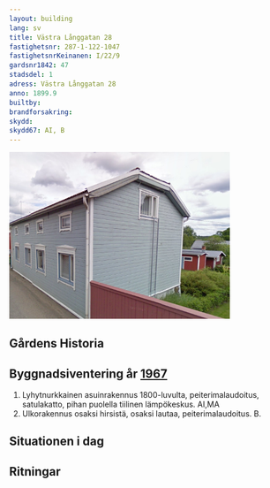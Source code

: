 ```yaml
---
layout: building
lang: sv
title: Västra Långgatan 28
fastighetsnr: 287-1-122-1047
fastighetsnrKeinanen: I/22/9
gardsnr1842: 47
stadsdel: 1
adress: Västra Långgatan 28
anno: 1899.9
builtby:
brandforsakring:
skydd:
skydd67: AI, B
---
```

<img src="streetview2009.png" width="400px">

## Gårdens Historia


## Byggnadsiventering år <a href="/sources/keinanen_karki.pdf">1967</a>
1. Lyhytnurkkainen asuinrakennus 1800-luvulta, peiterimalaudoitus, satulakatto, pihan puolella tiilinen lämpökeskus. AI,MA
2. Ulkorakennus osaksi hirsistä, osaksi lautaa, peiterimalaudoitus. B.

## Situationen i dag


## Ritningar
